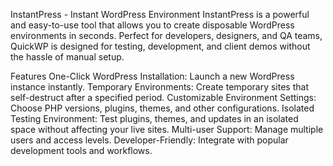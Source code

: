 InstantPress - Instant WordPress Environment
InstantPress is a powerful and easy-to-use tool that allows you to create disposable WordPress environments in seconds. Perfect for developers, designers, and QA teams, QuickWP is designed for testing, development, and client demos without the hassle of manual setup.

Features
One-Click WordPress Installation: Launch a new WordPress instance instantly.
Temporary Environments: Create temporary sites that self-destruct after a specified period.
Customizable Environment Settings: Choose PHP versions, plugins, themes, and other configurations.
Isolated Testing Environment: Test plugins, themes, and updates in an isolated space without affecting your live sites.
Multi-user Support: Manage multiple users and access levels.
Developer-Friendly: Integrate with popular development tools and workflows.